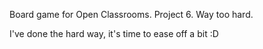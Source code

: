 Board game for Open Classrooms. Project 6. Way too hard.

I've done the hard way, it's time to ease off a bit :D